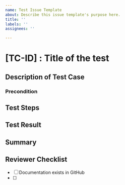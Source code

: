 ```yaml
---
name: Test Issue Template
about: Describe this issue template's purpose here.
title: ''
labels: ''
assignees: ''

---
```


# [TC-ID] : Title of the test

## Description of Test Case


### Precondition


## Test Steps

## Test Result

## Summary 


## Reviewer Checklist 

- [ ] Documentation exists in GitHub 
- [ ]
